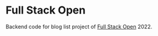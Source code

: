 # Full Stack Open

Backend code for blog list project of [Full Stack Open](https://fullstackopen.com/en/) 2022.
